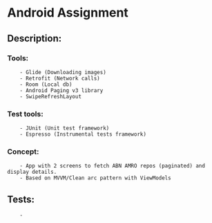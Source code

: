 # Android Assignment

## Description:

### Tools:
        - Glide (Downloading images)
        - Retrofit (Network calls)
        - Room (Local db)
        - Android Paging v3 library
        - SwipeRefreshLayout
### Test tools:
        - JUnit (Unit test framework)
        - Espresso (Instrumental tests framework)
### Concept:
        - App with 2 screens to fetch ABN AMRO repos (paginated) and display details.
        - Based on MVVM/Clean arc pattern with ViewModels
## Tests:
        - 